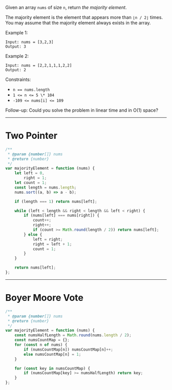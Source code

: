 Given an array `nums` of size `n`, return _the majority element_.

The majority element is the element that appears more than `⌊n / 2⌋` times. You may assume that the majority element always exists in the array.

Example 1:

```
Input: nums = [3,2,3]
Output: 3
```

Example 2:

```
Input: nums = [2,2,1,1,1,2,2]
Output: 2
```

Constraints:

-   `n == nums.length`
-   `1 <= n <= 5 \* 104`
-   `-109 <= nums[i] <= 109`

Follow-up: Could you solve the problem in linear time and in O(1) space?

---

# Two Pointer

```js
/**
 * @param {number[]} nums
 * @return {number}
 */
var majorityElement = function (nums) {
    let left = 0,
        right = 1;
    let count = 1;
    const length = nums.length;
    nums.sort((a, b) => a - b);

    if (length === 1) return nums[left];

    while (left < length && right < length && left < right) {
        if (nums[left] === nums[right]) {
            count++;
            right++;
            if (count >= Math.round(length / 2)) return nums[left];
        } else {
            left = right;
            right = left + 1;
            count = 1;
        }
    }

    return nums[left];
};
```

---

# Boyer Moore Vote

```js
/**
 * @param {number[]} nums
 * @return {number}
 */
var majorityElement = function (nums) {
    const numsHalfLength = Math.round(nums.length / 2);
    const numsCountMap = {};
    for (const n of nums) {
        if (numsCountMap[n]) numsCountMap[n]++;
        else numsCountMap[n] = 1;
    }

    for (const key in numsCountMap) {
        if (numsCountMap[key] >= numsHalfLength) return key;
    }
};
```
